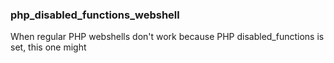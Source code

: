 ### php_disabled_functions_webshell

When regular PHP webshells don't work because PHP disabled_functions is set, this one might
